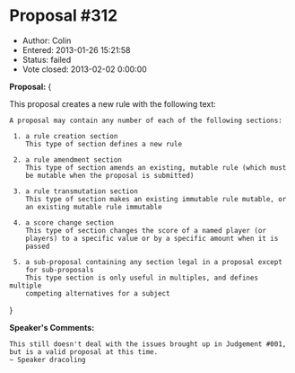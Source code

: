 Proposal #312
============= 
* Author: Colin
* Entered: 2013-01-26 15:21:58
* Status: failed
* Vote closed: 2013-02-02 0:00:00

__Proposal:__
{

This proposal creates a new rule with the following text:

    A proposal may contain any number of each of the following sections:
    
     1. a rule creation section  
        This type of section defines a new rule
    
     2. a rule amendment section  
        This type of section amends an existing, mutable rule (which must 
        be mutable when the proposal is submitted)
    
     3. a rule transmutation section  
        This type of section makes an existing immutable rule mutable, or 
        an existing mutable rule immutable
    
     4. a score change section  
        This type of section changes the score of a named player (or 
        players) to a specific value or by a specific amount when it is 
        passed
    
     5. a sub-proposal containing any section legal in a proposal except 
        for sub-proposals  
        This type section is only useful in multiples, and defines multiple 
        competing alternatives for a subject

}

__Speaker's Comments:__

    This still doesn't deal with the issues brought up in Judgement #001, 
    but is a valid proposal at this time.  
    ~ Speaker dracoling
